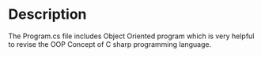 ﻿# Description
The Program.cs file includes Object Oriented  program  which
is very helpful to revise the OOP Concept of C sharp programming language.
